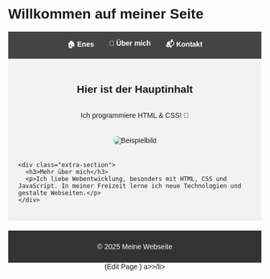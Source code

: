 <html lang="de">
<head>
  <meta charset="UTF-8">
  <title>Meine zweite Seite</title>
  <style>
    body {
      margin: 0;
      font-family: Arial, sans-serif;
    }

    .header {
      background-color: #333;
      color: white;
      padding: 20px;
      text-align: center;
    }

    .nav {
      background-color: #444;
      color: white;
      padding: 15px;
      display: flex;
      justify-content: center;
      gap: 30px;
    }

    .nav a {
      color: white;
      text-decoration: none;
      font-weight: bold;
    }

    .nav a:hover {
      text-decoration: underline;
      color: #ddd;
    }

    .content {
      padding: 20px;
      background-color: #f2f2f2;
      display: flex;
      flex-direction: column;
      align-items: center;
    }

    .content img {
      max-width: 100%;
      height: auto;
      border-radius: 10px;
      margin: 20px 0;
    }

    .extra-section {
      background-color: #e0e0e0;
      padding: 20px;
      margin-top: 20px;
      border-radius: 8px;
      width: 100%;
      max-width: 800px;
    }

    .footer {
      background-color: #333;
      color: white;
      text-align: center;
      padding: 10px;
      margin-top: 20px;
    }
  </style>
</head>
<body>

  <div class="header">
    <h1>Willkommen auf meiner Seite</h1>
  </div>

  <div class="nav">
    <a href="#">🏠 Enes</a>
    <a href="#">📄 Über mich</a>
    <a href="#">📬 Kontakt</a>
  </div>

  <div class="content">
    <h2>Hier ist der Hauptinhalt</h2>
    <p>Ich programmiere HTML & CSS! 🎉</p>
    <img src="https://via.placeholder.com/600x300" alt="Beispielbild">
    
    <div class="extra-section">
      <h3>Mehr über mich</h3>
      <p>Ich liebe Webentwicklung, besonders mit HTML, CSS und JavaScript. In meiner Freizeit lerne ich neue Technologien und gestalte Webseiten.</p>
    </div>
  </div>

  <div class="footer">
    <p>© 2025 Meine Webseite</p>
  </div>

</body>
</html>
<header>
    <uv>
        <cul>
<!--             <li>ca href "</li> --> (Edit Page ) </cul>a>>/li>
          <uv>
              <cul> 
                <header >
    </uv>
</header>
